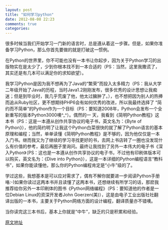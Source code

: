 ```yaml
---
layout: post
title: "如何学习python"
date: 2012-08-08 22:23
comments: true
categories: 
---
```

很多时候当我们开始学习一门新的语言时，总是遵从着这一步骤。但是，如果你准备学习Python，那么你首先要做的就是打破这一惯例。

在Python的世界里，你不可能也没有一本书让你起步，因为关于Python学习的出版物实在是太少了，少到你根本找不到一本合适的（PS：当然，这里我撒谎了，其实还是有几本可以满足你的求知欲望）。

我学习Python是因为我不想再为了Java的“繁荣”而投入太多精力（PS：我从大学二年级开始了Java的历程，当时Java1.2刚刚发布，很多优秀的设计思想让我痴迷；但是到毕业时，我几乎荒废了他，他太过臃肿了。），也不想把因为别人的热捧而追从Ruby社区，更不想期待PHP6会有如何优秀的改进，所以我最终选择了 “简约而不简单”的Python作为一个目标（PS：要知道2008年，Python会发布一个全新重写的版本Python3000噢^_^）。偶然的一 天，我看到《简明Python教程》这本书（PS：这是一本遵从创作共享协议的电子书，英文名为：《Byte of Python》），他的简约明了让我这个Python白菜很快的就了解了Python语言的基本原理和编程；当然，单单读懂《简明Python教程》是不够的，因为他仅仅是一本入门书。继而我又为了继续的学习寻找更好的书，去网上书店转了一圈也没发现什么有价值的参考，最后再圈子里询问。最终让我找到了另外一本伟大的电子书《深入Python》（PS：这也是一本遵从创作共享协议的电子书，不过他有印刷体版本可以购买，英文名为：《Dive into Python》），这是一本详细的Python编程语言“教科书”，如果你能读懂他，那么你的Python编程肯定是“小牛”级的了。

学过这些，我想基本是可以应对需求了，偶有不解你就要进一步阅读Python手册咯:-)如果你读过这两本书并且读懂了这两本书，还想继续有所学习的话，那麽我推荐给你另外一本印刷体的图书《Python网络编程》（PS：要知道他的作者是一位Debian Linux的资深开发者John Goerzen(美)），这是由电子工业出版社社翻译出版的一本书，主要关于Python网络方面的设计编程，翻译质量亦不错噢。

当你读完这三本书后，基本上你就是“中牛”，缺乏的只是积累和经验。

[原文地址](http://www.zzbaike.com/wiki/%E6%96%B0%E6%89%8B%E5%A6%82%E4%BD%95%E5%AD%A6%E4%B9%A0Python)
